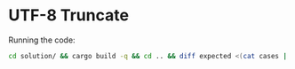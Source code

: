 # UTF-8 Truncate

Running the code:

```sh
cd solution/ && cargo build -q && cd .. && diff expected <(cat cases | solution/target/debug/solution)
```
